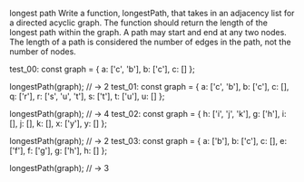 longest path
Write a function, longestPath, that takes in an adjacency list for a directed acyclic graph. The function should return the length of the longest path within the graph. A path may start and end at any two nodes. The length of a path is considered the number of edges in the path, not the number of nodes.

test_00:
const graph = {
  a: ['c', 'b'],
  b: ['c'],
  c: []
};

longestPath(graph); // -> 2
test_01:
const graph = {
  a: ['c', 'b'],
  b: ['c'],
  c: [],
  q: ['r'],
  r: ['s', 'u', 't'],
  s: ['t'],
  t: ['u'],
  u: []
};

longestPath(graph); // -> 4
test_02:
const graph = {
  h: ['i', 'j', 'k'],
  g: ['h'],
  i: [],
  j: [],
  k: [],
  x: ['y'],
  y: []
};

longestPath(graph); // -> 2
test_03:
const graph = {
  a: ['b'],
  b: ['c'],
  c: [],
  e: ['f'],
  f: ['g'],
  g: ['h'],
  h: []
};

longestPath(graph); // -> 3